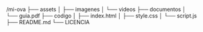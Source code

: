 /mi-ova
    ├── assets
    │   ├── imagenes
    │   └── videos
    ├── documentos
    │   └── guia.pdf
    ├── codigo
    │   ├── index.html
    │   ├── style.css
    │   └── script.js
    ├── README.md
    └── LICENCIA
